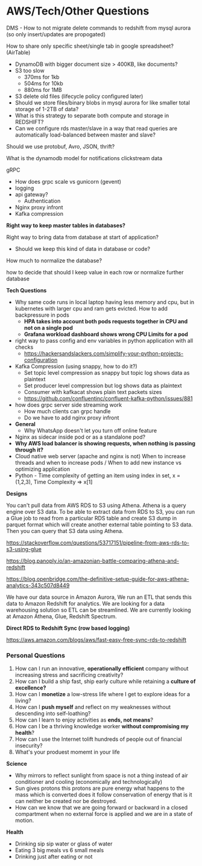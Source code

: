 # AWS/Tech/Other Questions

DMS - How to not migrate delete commands to redshift from mysql aurora (so only insert/updates are propogated)

How to share only specific sheet/single tab in google spreadsheet? (AirTable)

- DynamoDB with bigger document size > 400KB, like documents?
- S3 too slow
  - 370ms for 1kb
  - 504ms for 10kb
  - 880ms for 1MB
- S3 delete old files (lifecycle policy configured later)
- Should we store files/binary blobs in mysql aurora for like smaller total storage of 1-2TB of data?
- What is this strategy to separate both compute and storage in REDSHIFT?
- Can we configure rds master/slave in a way that read queries are automatically load-balanced between master and slave?

Should we use protobuf, Avro, JSON, thrift?

What is the dynamodb model for notifications clickstream data

gRPC

- How does grpc scale vs gunicorn (gevent)
- logging
- api gateway?
  - Authentication
- Nginx proxy infront
- Kafka compression

**Right way to keep master tables in databases?**

Right way to bring data from database at start of application?

- Should we keep this kind of data in database or code?

How much to normalize the database?

how to decide that should I keep value in each row or normalize further database

**Tech Questions**

- Why same code runs in local laptop having less memory and cpu, but in kubernetes with larger cpu and ram gets evicted. How to add backpressure in pods
  - **HPA takes into account both pods requests together in CPU and not on a single pod**
  - **Grafana workload dashboard shows wrong CPU Limits for a pod**
- right way to pass config and env variables in python application with all checks
  - <https://hackersandslackers.com/simplify-your-python-projects-configuration>
- Kafka Compression (using snappy, how to do it?)
  - Set topic level compression as snappy but topic log shows data as plaintext
  - Set producer level compression but log shows data as plaintext
  - Consumer with kafkacat shows plain text packets sizes
  - <https://github.com/confluentinc/confluent-kafka-python/issues/881>
- how does grpc server side streaming work
  - How much clients can grpc handle
  - Do we have to add nginx proxy infront
- **General**
  - Why WhatsApp doesn't let you turn off online feature
- Nginx as sidecar inside pod or as a standalone pod?
- **Why AWS load balancer is showing requests, when nothing is passing through it?**
- Cloud native web server (apache and nginx is not) When to increase threads and when to increase pods / When to add new instance vs optimizing application
- Python - Time complexity of getting an item using index in set, x = (1,2,3), Time Complexity => x[1]

**Designs**

You can't pull data from AWS RDS to S3 using Athena. Athena is a query engine over S3 data. To be able to extract data from RDS to S3, you can run a Glue job to read from a particular RDS table and create S3 dump in parquet format which will create another external table pointing to S3 data. Then you can query that S3 data using Athena.

<https://stackoverflow.com/questions/53717151/pipeline-from-aws-rds-to-s3-using-glue>

<https://blog.panoply.io/an-amazonian-battle-comparing-athena-and-redshift>

<https://blog.openbridge.com/the-definitive-setup-guide-for-aws-athena-analytics-343c507d8449>

We have our data source in Amazon Aurora, We run an ETL that sends this data to Amazon Redshift for analytics. We are looking for a data warehousing solution so ETL can be streamlined. We are currently looking at Amazon Athena, Glue, Redshift Spectrum.

**Direct RDS to Redshift Sync (row based logging)**

<https://aws.amazon.com/blogs/aws/fast-easy-free-sync-rds-to-redshift>

### Personal Questions

1. How can I run an innovative, **operationally efficient** company without increasing stress and sacrificing creativity?
2. How can I build a ship fast, ship early culture while retaining a **culture of excellence?**
3. How can I **monetize** a low-stress life where I get to explore ideas for a living?
4. How can I **push myself** and reflect on my weaknesses without descending into self-loathing?
5. How can I learn to enjoy activities as **ends, not means**?
6. How can I be a thriving knowledge worker **without compromising my health**?
7. How can I use the Internet tolift hundreds of people out of financial insecurity?
8. What's your produest momemt in your life

**Science**

- Why mirrors to reflect sunlight from space is not a thing instead of air conditioner and cooling (economically and technologically)
- Sun gives protons this protons are pure energy what happens to the mass which is converted does it follow conservation of energy that is it can neither be created nor be destroyed.
- How can we know that we are going forward or backward in a closed compartment when no external force is applied and we are in a state of motion.

**Health**

- Drinking sip sip water or glass of water
- Eating 3 big meals vs 6 small meals
- Drinking just after eating or not
